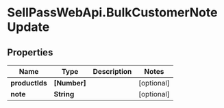 # SellPassWebApi.BulkCustomerNoteUpdate

## Properties

Name | Type | Description | Notes
------------ | ------------- | ------------- | -------------
**productIds** | **[Number]** |  | [optional] 
**note** | **String** |  | [optional] 


